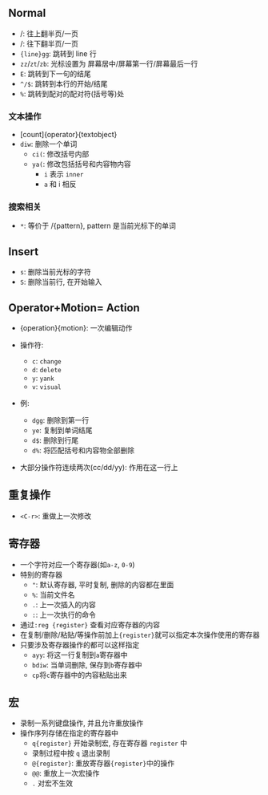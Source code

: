 ## Normal
* <C-u>/<C-b>: 往上翻半页/一页
* <C-d>/<C-f>: 往下翻半页/一页
* `{line}gg`: 跳转到 line 行
* `zz`/`zt`/`zb`: 光标设置为 屏幕居中/屏幕第一行/屏幕最后一行
* `E`: 跳转到下一句的结尾
* `^/$`: 跳转到本行的开始/结尾
* `%`: 跳转到配对的配对符(括号等)处
### 文本操作
* [count]{operator}{textobject}
* `diw`: 删除一个单词
    * `ci(`: 修改括号内部
    * `ya(`: 修改包括括号和内容物内容
        * `i` 表示 `inner`
        * `a` 和 i 相反
### 搜索相关
* `*`: 等价于 /{pattern}, pattern 是当前光标下的单词 
## Insert
* `s`: 删除当前光标的字符
* `S`: 删除当前行, 在开始输入
## Operator+Motion= Action
* {operation}{motion}: 一次编辑动作  

* 操作符:
    * `c`: `change` 
    * `d`: `delete`
    * `y`: `yank` 
    * `v`: `visual`
* 例:
    * `dgg`: 删除到第一行
    * `ye`: 复制到单词结尾
    * `d$`: 删除到行尾
    * `d%`: 将匹配括号和内容物全部删除
* 大部分操作符连续两次(cc/dd/yy): 作用在这一行上
## 重复操作
* `<C-r>`: 重做上一次修改
## 寄存器
* 一个字符对应一个寄存器(如`a-z`, `0-9`)
* 特别的寄存器
    * `"`: 默认寄存器, 平时复制, 删除的内容都在里面
    * `%`: 当前文件名
    * `.`: 上一次插入的内容
    * `:`: 上一次执行的命令
* 通过`:reg {register}` 查看对应寄存器的内容
* 在复制/删除/粘贴/等操作前加上`{register}`就可以指定本次操作使用的寄存器
* 只要涉及寄存器操作的都可以这样指定
    * `ayy`: 将这一行复制到`a`寄存器中
    * `bdiw`: 当单词删除, 保存到`b`寄存器中
    * `cp`将`c`寄存器中的内容粘贴出来
## 宏
* 录制一系列键盘操作, 并且允许重放操作
* 操作序列存储在指定的寄存器中
    * `q{register}` 开始录制宏, 存在寄存器 `register` 中
    * 录制过程中按 `q` 退出录制
    * `@{register}`: 重放寄存器`{register}`中的操作
    * `@@`: 重放上一次宏操作
    * `.` 对宏不生效
